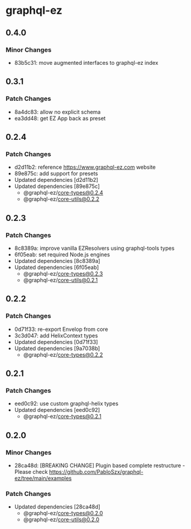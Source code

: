 # graphql-ez

## 0.4.0

### Minor Changes

- 83b5c31: move augmented interfaces to graphql-ez index

## 0.3.1

### Patch Changes

- 8a4dc83: allow no explicit schema
- ea3dd48: get EZ App back as preset

## 0.2.4

### Patch Changes

- d2d11b2: reference https://www.graphql-ez.com website
- 89e875c: add support for presets
- Updated dependencies [d2d11b2]
- Updated dependencies [89e875c]
  - @graphql-ez/core-types@0.2.4
  - @graphql-ez/core-utils@0.2.2

## 0.2.3

### Patch Changes

- 8c8389a: improve vanilla EZResolvers using graphql-tools types
- 6f05eab: set required Node.js engines
- Updated dependencies [8c8389a]
- Updated dependencies [6f05eab]
  - @graphql-ez/core-types@0.2.3
  - @graphql-ez/core-utils@0.2.1

## 0.2.2

### Patch Changes

- 0d71f33: re-export Envelop from core
- 3c3d047: add HelixContext types
- Updated dependencies [0d71f33]
- Updated dependencies [9a7038b]
  - @graphql-ez/core-types@0.2.2

## 0.2.1

### Patch Changes

- eed0c92: use custom graphql-helix types
- Updated dependencies [eed0c92]
  - @graphql-ez/core-types@0.2.1

## 0.2.0

### Minor Changes

- 28ca48d: [BREAKING CHANGE] Plugin based complete restructure - Please check https://github.com/PabloSzx/graphql-ez/tree/main/examples

### Patch Changes

- Updated dependencies [28ca48d]
  - @graphql-ez/core-types@0.2.0
  - @graphql-ez/core-utils@0.2.0
